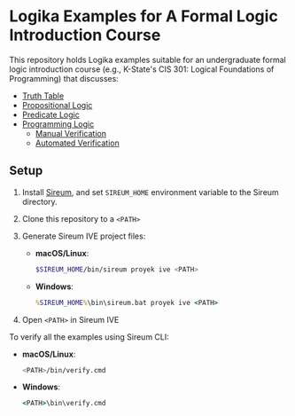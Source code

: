 # Logika Examples for A Formal Logic Introduction Course

This repository holds Logika examples suitable for an undergraduate 
formal logic introduction course (e.g., K-State's CIS 301: Logical
Foundations of Programming) that discusses:

* [Truth Table](src/truthtable)
* [Propositional Logic](src/propositional)
* [Predicate Logic](src/predicate)
* [Programming Logic](src/programming)
  * [Manual Verification](src/programming/manual)
  * [Automated Verification](src/programming/auto)

## Setup

1. Install [Sireum](https://sireum.org/getting-started/), and 
   set `SIREUM_HOME` environment variable to the Sireum directory.

2. Clone this repository to a `<PATH>`

3. Generate Sireum IVE project files:

   * **macOS/Linux**:

     ```sh
     $SIREUM_HOME/bin/sireum proyek ive <PATH>
     ```

   * **Windows**:

     ```cmd
     %SIREUM_HOME%\bin\sireum.bat proyek ive <PATH>
     ```

4. Open `<PATH>` in Sireum IVE

To verify all the examples using Sireum CLI:

* **macOS/Linux**:

  ```sh
  <PATH>/bin/verify.cmd
  ```

* **Windows**:

  ```cmd
  <PATH>\bin\verify.cmd
  ```
